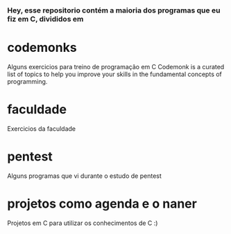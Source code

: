 ### Hey, esse repositorio contém a maioria dos programas que eu fiz em C, divididos em
# codemonks

Alguns exercicios para treino de programação em C
Codemonk is a curated list of topics to help you improve your skills in the fundamental concepts of programming.

# faculdade
Exercicios da faculdade

# pentest
Alguns programas que vi durante o estudo de pentest

# projetos como agenda e o naner
Projetos em C para utilizar os conhecimentos de C :)
